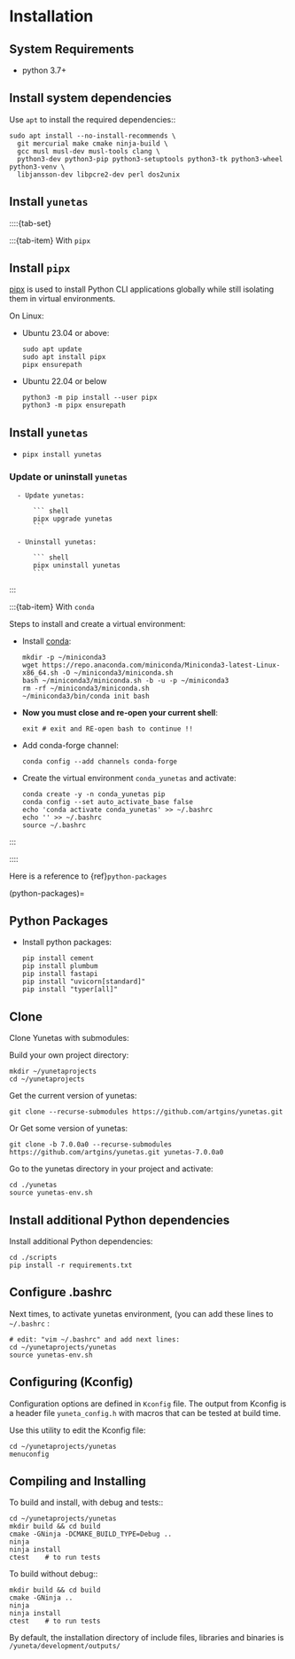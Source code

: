 # Installation


## System Requirements

- python 3.7+

## Install system dependencies

Use `apt` to install the required dependencies::

    sudo apt install --no-install-recommends \
      git mercurial make cmake ninja-build \
      gcc musl musl-dev musl-tools clang \
      python3-dev python3-pip python3-setuptools python3-tk python3-wheel python3-venv \
      libjansson-dev libpcre2-dev perl dos2unix

## Install `yunetas`

::::{tab-set}

:::{tab-item} With `pipx` 

## Install `pipx`

[pipx] is used to install Python CLI applications globally while still isolating them in virtual environments.

On Linux:

- Ubuntu 23.04 or above:

    ``` shell
    sudo apt update
    sudo apt install pipx
    pipx ensurepath
    ```

- Ubuntu 22.04 or below

    ``` shell
    python3 -m pip install --user pipx
    python3 -m pipx ensurepath
    ```

## Install `yunetas`

-
  ``` shell
  pipx install yunetas
  ```

### Update or uninstall `yunetas`

```{dropdown} Click to see
  - Update yunetas:

      ``` shell
      pipx upgrade yunetas
      ```

  - Uninstall yunetas:

      ``` shell
      pipx uninstall yunetas
      ```
```

:::

:::{tab-item} With `conda`


Steps to install and create a virtual environment:
- Install [conda]:

    ``` shell
    mkdir -p ~/miniconda3
    wget https://repo.anaconda.com/miniconda/Miniconda3-latest-Linux-x86_64.sh -O ~/miniconda3/miniconda.sh
    bash ~/miniconda3/miniconda.sh -b -u -p ~/miniconda3
    rm -rf ~/miniconda3/miniconda.sh
    ~/miniconda3/bin/conda init bash
    ```

- **Now you must close and re-open your current shell**:
    ``` shell
    exit # exit and RE-open bash to continue !!
    ```
- Add conda-forge channel:
    ``` shell
    conda config --add channels conda-forge
    ```

- Create the virtual environment `conda_yunetas` and activate:
    ``` shell
    conda create -y -n conda_yunetas pip
    conda config --set auto_activate_base false
    echo 'conda activate conda_yunetas' >> ~/.bashrc
    echo '' >> ~/.bashrc
    source ~/.bashrc
    ```
:::

::::



Here is a reference to  {ref}`python-packages`

(python-packages)=
## Python Packages

- Install python packages:

    ``` shell
    pip install cement
    pip install plumbum
    pip install fastapi
    pip install "uvicorn[standard]"
    pip install "typer[all]"
    ```



## Clone

Clone Yunetas with submodules:

Build your own project directory:

    mkdir ~/yunetaprojects 
    cd ~/yunetaprojects

Get the current version of yunetas:

    git clone --recurse-submodules https://github.com/artgins/yunetas.git

Or Get some version of yunetas:

    git clone -b 7.0.0a0 --recurse-submodules https://github.com/artgins/yunetas.git yunetas-7.0.0a0

Go to the yunetas directory in your project and activate:

    cd ./yunetas
    source yunetas-env.sh


## Install additional Python dependencies

Install additional Python dependencies:

    cd ./scripts
    pip install -r requirements.txt

## Configure .bashrc

Next times, to activate yunetas environment,
(you can add these lines to ``~/.bashrc`` :

    # edit: "vim ~/.bashrc" and add next lines: 
    cd ~/yunetaprojects/yunetas
    source yunetas-env.sh

## Configuring (Kconfig)

Configuration options are defined in ``Kconfig`` file.
The output from Kconfig is a header file ``yuneta_config.h`` with macros that can be tested at build time.

Use this utility to edit the Kconfig file:

    cd ~/yunetaprojects/yunetas
    menuconfig

## Compiling and Installing

To build and install, with debug and tests::

    cd ~/yunetaprojects/yunetas
    mkdir build && cd build
    cmake -GNinja -DCMAKE_BUILD_TYPE=Debug ..
    ninja
    ninja install
    ctest    # to run tests


To build without debug::

    mkdir build && cd build
    cmake -GNinja ..
    ninja
    ninja install
    ctest    # to run tests

By default, the installation directory of include files,
libraries and binaries is ``/yuneta/development/outputs/``

[pipx]:     https://pipx.pypa.io/stable/installation/
[yunetas]:  https://pypi.org/project/yunetas/

[sphinx]:   https://www.sphinx-doc.org/
[venv]:     https://docs.python.org/3/library/venv.html
[conda]:    https://docs.anaconda.com/free/miniconda/#miniconda
[sphinx-book-theme]: https://sphinx-book-theme.readthedocs.io/en/stable/
